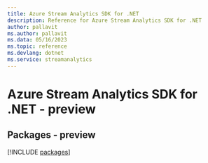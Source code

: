 ```yaml
---
title: Azure Stream Analytics SDK for .NET
description: Reference for Azure Stream Analytics SDK for .NET
author: pallavit
ms.author: pallavit
ms.data: 05/16/2023
ms.topic: reference
ms.devlang: dotnet
ms.service: streamanalytics
---
```

# Azure Stream Analytics SDK for .NET - preview
## Packages - preview
[!INCLUDE [packages](stream-analytics-index.md)]